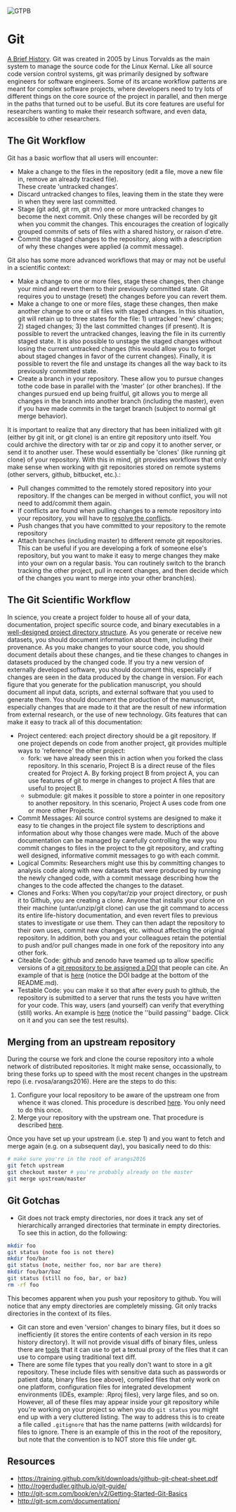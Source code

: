 ![GTPB](http://gtpb.igc.gulbenkian.pt/bicourses/images/GTPB2015logo.png "GTPB")

Git
===
[A Brief History](http://git-scm.com/book/en/v2/Getting-Started-A-Short-History-of-Git).
Git was created in 2005 by Linus Torvalds as the main system to manage the source code for the Linux Kernal. Like all source code version control systems, git was primarily designed by software engineers for software engineers. Some of its arcane workflow patterns are meant for complex software projects, where developers need to try lots of different things on the core source of the project in parallel, and then merge in the paths that turned out to be useful. But its core features are useful for researchers wanting to make their research software, and even data, accessible to other researchers.

The Git Workflow
----------------

Git has a basic worflow that all users will encounter:

* Make a change to the files in the repository (edit a file, move a new file in, remove an already tracked file).  
  These create 'untracked changes'.
* Discard untracked changes to files, leaving them in the state they were in when they were last committed.
* Stage (git add, git rm, git mv) one or more untracked changes to become the next commit.  Only these changes 
  will be recorded by git when you commit the changes.  This encourages the creation of logically grouped commits 
  of sets of files with a shared history, or raison d'etre.
* Commit the staged changes to the repository, along with a description of why
  these changes were applied (a commit message).

Git also has some more advanced workflows that may or may not be useful in a scientific context:

* Make a change to one or more files, stage these changes, then change your mind and revert them to their 
  previously committed state.  Git requires you to unstage (reset) the changes before you can revert them.
* Make a change to one or more files, stage these changes, then make another change to one or all files with 
  staged changes. In this situation, git will retain up to three states for the file: 1) untracked 'new' 
  changes; 2) staged changes; 3) the last committed changes (if present). It is possible to revert the untracked 
  changes, leaving the file in its currently staged state. It is also possible to unstage the staged changes 
  without losing the current untracked changes (this would allow you to forget about staged changes in favor of 
  the current changes).  Finally, it is possible to revert the file and unstage its changes all the way back to 
  its previously committed state.
* Create a branch in your repository.  These allow you to pursue changes tothe code base in parallel with the 
  'master' (or other branches).  If the changes pursued end up being fruitful, git allows you to merge all changes 
  in the branch into another branch (including the master), even if you have made commits in the target branch 
  (subject to normal git merge behavior).

It is important to realize that any directory that has been initialized with git (either by git init, or git 
clone) is an entire git repository unto itself. You could archive the directory with tar or zip and copy it 
to another server, or send it to another user. These would essentially be 'clones' (like running git clone) 
of your repository. With this in mind, git provides workflows that only make sense when working with git 
repositories stored on remote systems (other servers, github, bitbucket, etc.).:

* Pull changes committed to the remotely stored repository into your repository. If the changes can be merged 
  in without conflict, you will not need to add/commit them again.
* If conflicts are found when pulling changes to a remote repository into your repository, you will have 
  to [resolve the conflicts](https://help.github.com/articles/resolving-a-merge-conflict-from-the-command-line/).
* Push changes that you have committed to your repository to the remote repository
* Attach branches (including master) to different remote git repositories. This can be useful if you are 
  developing a fork of someone else's repository, but you want to make it easy to merge changes they make into 
  your own on a regular basis.  You can routinely switch to the branch tracking the other project, pull in 
  recent changes, and then decide which of the changes you want to merge into your other branch(es).

The Git Scientific Workflow
---------------------------

In science, you create a project folder to house all of your data, documentation,
project specific source code, and binary executables in a
[well-designed project directory structure](http://dx.doi.org/10.1371/journal.pcbi.1000424). As you generate or
receive new datasets, you should document information about them, including
their provenance. As you make changes to your source code, you should document
details about these changes, and tie these changes to changes in datasets
produced by the changed code. If you try a new version of externally developed
software, you should document this, especially if changes are seen in the data
produced by the change in version. For each figure that you generate for the
publication manuscript, you should document all input data, scripts, and
external software that you used to generate them. You should document the
production of the manuscript, especially changes that are made to it that are
the result of new information from external research, or the use of new
technology. Gits features that can make it easy to track all of this documentation:

* Project centered: each project directory should be a git repository. If one 
  project depends on code from another project, git provides multiple ways to 
  'reference' the other project:
  - fork: we have already seen this in action when you forked the class repository. 
    In this scenario, Project B is a direct reuse of the files created for Project A. 
    By forking project B from project A, you can use features of git to merge in 
    changes to project A files that are useful to project B.
  - submodule: git makes it possible to store a pointer in one repository to another 
    repository. In this scenario, Project A uses code from one or more other Projects.
* Commit Messages: All source control systems are designed to make it easy to tie
  changes in the project file system to descriptions and information about why those 
  changes were made.  Much of the above documentation can be managed by carefully 
  controlling the way you commit changes to files in the project to the git repository, 
  and crafting well designed, informative commit messages to go with each commit.
* Logical Commits: Researchers might use this by committing changes to analysis code 
  along with new datasets that were produced by running the newly changed code, with a 
  commit message describing how the changes to the code affected the changes to the dataset.
* Clones and Forks: When you copy/tar/zip your project directory, or push it to Github, you 
  are creating a clone.  Anyone that installs your clone on their machine (untar/unzip/git 
  clone) can use the git command to access its entire life-history documentation, and even 
  revert files to previous states to investigate or use them. They can then adapt the 
  repository to their own uses, commit new changes, etc. without affecting the original 
  repository. In addition, both you and your colleagues retain the potential to push and/or 
  pull changes made in one fork of the repository into any other fork.
* Citeable Code: github and zenodo have teamed up to allow specific versions of a [git 
  repository to be assigned a DOI](https://guides.github.com/activities/citable-code/) that 
  people can cite. An example of that is [here](https://github.com/naturalis/monophylizer) 
  (notice the DOI badge at the bottom of the README.md).
* Testable Code: you can make it so that after every push to github, the repository is 
  submitted to a server that runs the tests you have written for your code. This way, users 
  (and yourself) can verify that everything (still) works. An example is 
  [here](https://github.com/naturalis/supersmart) (notice the ''build passing'' badge. Click 
  on it and you can see the test results).

Merging from an upstream repository
-----------------------------------

During the course we fork and clone the course repository into a whole network of distributed
repositories. It might make sense, occassionally, to bring these forks up to speed with the
most recent changes in the upstream repo (i.e. rvosa/arangs2016). Here are the steps to 
do this:

1. Configure your local repository to be aware of the upstream one from whence it was cloned.
   This procedure is described [here](https://help.github.com/articles/configuring-a-remote-for-a-fork/).
   You only need to do this once.
2. Merge your repository with the upstream one. That procedure is described
   [here](https://help.github.com/articles/syncing-a-fork/).

Once you have set up your upstream (i.e. step 1) and you want to fetch and merge again (e.g.
on a subsequent day), you basically need to do this:

```bash
# make sure you're in the root of arangs2016
git fetch upstream
git checkout master # you're probably already on the master
git merge upstream/master
```

Git Gotchas
-----------

- Git does not track empty directories, nor does it track any set of hierarchically arranged 
  directories that terminate in empty directories. To see this in action, do the following:

```bash
mkdir foo
git status (note foo is not there)
mkdir foo/bar
git status (note, neither foo, nor bar are there)
mkdir foo/bar/baz
git status (still no foo, bar, or baz)
rm -rf foo
```
This becomes apparent when you push your repository to github.  You will notice that any empty 
directories are completely missing.  Git only tracks directories in the context of its files.

- Git can store and even 'version' changes to binary files, but it does so inefficiently (it 
  stores the entire contents of each version in its repo history directory).  It will not provide 
  visual diffs of binary files, unless there are 
  [tools](http://git-scm.com/book/en/v2/Customizing-Git-Git-Attributes) that it can use to get a 
  textual proxy of the files that it can use to compare using traditional text diff.
- There are some file types that you really don't want to store in a git repository. These include
  files with sensitive data such as passwords or patient data, binary files (see above), compiled
  files that only work on one platform, configuration files for integrated development environments
  (IDEs, example: .Rproj files), very large files, and so on. However, all of these files may 
  appear inside your git repository while you're working on your project so when you do `git status`
  you might end up with a very cluttered listing. The way to address this is to create a file
  called `.gitignore` that has the name patterns (with wildcards) for files to ignore. There is an
  example of this in the root of the repository, but note that the convention is to NOT store this
  file under git.

Resources
---------
- https://training.github.com/kit/downloads/github-git-cheat-sheet.pdf
- http://rogerdudler.github.io/git-guide/
- http://git-scm.com/book/en/v2/Getting-Started-Git-Basics
- http://git-scm.com/documentation/
